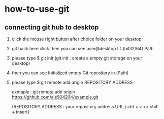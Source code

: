 # how-to-use-git

## connecting git hub to desktop
1. click the mouse right button after choice folder on your desktop 

2. git bash here click then you can see user@desktop ID (bit32/64) Path

3. please type  $ git init 
  (git init : create a empty git storage on your desktop) 

4. then you can see Initialized empty Git repository in (Path)

5. please type $ git remote add origin REPOSITORY ADDRESS

   exmaple : git remote add origin https://github.com/als904204/example.git
   
   (REPOSITORY ADDRESS : your repository address URL / ctrl + v >> shift + insert)
 
  
